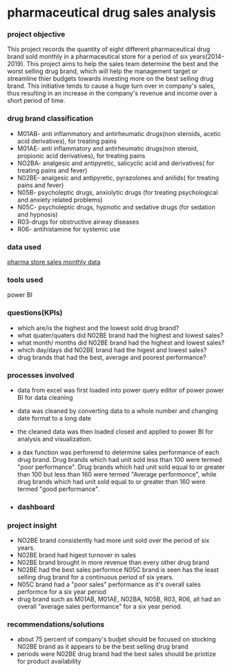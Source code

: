 # pharmaceutical drug sales analysis

### project objective

This project records the quantity of eight different pharmaceutical drug brand sold monthly in a pharmaceutical store for a period of six years(2014-2019). This project aims to help the sales team determine the best and the worst selling drug brand, which will help the management target or streamline thier budgets towards investing more on the best selling drug brand. 
This initiative tends to cause a huge turn over in company's sales, thus resulting in an increase in the company's revenue and income over a short period of time.

### drug brand classification
- M01AB- anti inflammatory and antirheumatic drugs(non steroids, acetic acid derivatives), for treating pains
- M01AE- anti inflammatory and antirheumatic drugs(non steroid, propionic acid derivatives), for treating pains
- NO2BA- analgesic and antipyretic, salicyclic acid and derivatives( for treating pains and fever)
- N02BE- analgesic and antipyretic, pyrazolones and anilids( for treating pains and fever)
- N05B- psycholeptic drugs, anxiolytic drugs (for treating psychological and anxiety related problems)
- N05C- psycholeptic drugs, hypnotic and sedative drugs (for sedation and hypnosis) 
- R03-drugs for obstructive airway diseases
- R06- antihistamine for systemic use

### data used
[pharma store sales monthly data](https://eu.docworkspace.com/d/sIIPBrZaTAvr9n8MG)

### tools used
power BI

### questions(KPIs)
- which are/is the highest and the lowest sold drug brand?
- what quater/quaters did N02BE brand had the highest and lowest sales?
- what month/ months did N02BE brand had the highest and lowest sales?
- which day/days did N02BE brand had the higest and lowest sales?
- drug brands that had the best, average and poorest performance?

### processes involved
- data from excel was first loaded into power query editor of power power BI for data cleaning
- data was cleaned by converting data to a whole number and changing date format to a long date
- the cleaned data was then loaded closed and applied to power BI for analysis and visualization.
- a dax function was perforemd to determine sales performance of each drug brand. Drug brands which had unit sold less than 100 were termed "poor performance". Drug brands which had unit sold equal to or greater than 100 but less than 160 were termed "Average performonce", while drug brands which had unit sold equal to or greater than 160 were termed "good performance".

- ### dashboard





### project insight
- NO2BE brand consistently had more unit sold over the period of six years.
- N02BE brand had higest turnover in sales
- N02BE brand brought in more revenue than every other drug brand
- N02BE had the best sales performce 
N05C brand is seen has the least selling drug brand for a continuous period of six years.
- N05C brand had a "poor sales" performance as it's overall sales performce for a six year period
- drug brand such as M01AB, M01AE, N02BA, N05B, R03, R06, all had an overall "average sales performance" for a six year period.

### recommendations/solutions

- about 75 percent of company's budjet should be focused on stocking N02BE brand as it appears to be the best selling drug brand
- periods were N02BE drug brand had the best sales should be priotize for product availability
